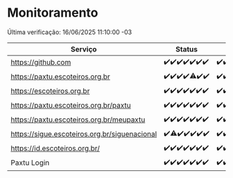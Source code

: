 # Monitoramento

Última verificação: 16/06/2025 11:10:00 -03

|Serviço|Status|Últimas 24h|
|---|---|---|
|https://github.com|<span title="2025-06-09: OK=23">✔️</span><span title="2025-06-10: OK=23">✔️</span><span title="2025-06-11: OK=23">✔️</span><span title="2025-06-12: OK=23">✔️</span><span title="2025-06-13: OK=23">✔️</span><span title="2025-06-14: OK=23">✔️</span><span title="2025-06-15: OK=14">✔️</span>|<span title="15/06/2025 12:08:00 -03 : 200">✔️</span><span title="15/06/2025 13:10:00 -03 : 200">✔️</span><span title="15/06/2025 14:07:00 -03 : 200">✔️</span><span title="15/06/2025 15:11:00 -03 : 200">✔️</span><span title="15/06/2025 16:06:00 -03 : 200">✔️</span><span title="15/06/2025 17:09:00 -03 : 200">✔️</span><span title="15/06/2025 18:08:00 -03 : 200">✔️</span><span title="15/06/2025 19:08:00 -03 : 200">✔️</span><span title="15/06/2025 20:08:00 -03 : 200">✔️</span><span title="15/06/2025 21:51:00 -03 : 200">✔️</span><span title="15/06/2025 23:44:00 -03 : 200">✔️</span><span title="16/06/2025 00:46:00 -03 : 200">✔️</span><span title="16/06/2025 01:22:00 -03 : 200">✔️</span><span title="16/06/2025 02:12:00 -03 : 200">✔️</span><span title="16/06/2025 03:15:00 -03 : 200">✔️</span><span title="16/06/2025 04:12:00 -03 : 200">✔️</span><span title="16/06/2025 05:14:00 -03 : 200">✔️</span><span title="16/06/2025 06:12:00 -03 : 200">✔️</span><span title="16/06/2025 07:11:00 -03 : 200">✔️</span><span title="16/06/2025 08:08:00 -03 : 200">✔️</span><span title="16/06/2025 09:19:00 -03 : 200">✔️</span><span title="16/06/2025 10:26:00 -03 : 200">✔️</span><span title="16/06/2025 11:10:00 -03 : 200">✔️</span>|
|https://paxtu.escoteiros.org.br|<span title="2025-06-09: OK=23">✔️</span><span title="2025-06-10: OK=23">✔️</span><span title="2025-06-11: OK=23">✔️</span><span title="2025-06-12: OK=23">✔️</span><span title="2025-06-13: OK=22, Falhas=1">⚠️</span><span title="2025-06-14: OK=23">✔️</span><span title="2025-06-15: OK=14">✔️</span>|<span title="15/06/2025 12:08:00 -03 : 200">✔️</span><span title="15/06/2025 13:10:00 -03 : 200">✔️</span><span title="15/06/2025 14:07:00 -03 : 200">✔️</span><span title="15/06/2025 15:11:00 -03 : 200">✔️</span><span title="15/06/2025 16:06:00 -03 : 200">✔️</span><span title="15/06/2025 17:09:00 -03 : 200">✔️</span><span title="15/06/2025 18:08:00 -03 : 200">✔️</span><span title="15/06/2025 19:08:00 -03 : 200">✔️</span><span title="15/06/2025 20:08:00 -03 : 200">✔️</span><span title="15/06/2025 21:51:00 -03 : 200">✔️</span><span title="15/06/2025 23:44:00 -03 : 200">✔️</span><span title="16/06/2025 00:46:00 -03 : 200">✔️</span><span title="16/06/2025 01:22:00 -03 : 200">✔️</span><span title="16/06/2025 02:12:00 -03 : 200">✔️</span><span title="16/06/2025 03:15:00 -03 : 200">✔️</span><span title="16/06/2025 04:12:00 -03 : 200">✔️</span><span title="16/06/2025 05:14:00 -03 : 200">✔️</span><span title="16/06/2025 06:12:00 -03 : 200">✔️</span><span title="16/06/2025 07:11:00 -03 : 200">✔️</span><span title="16/06/2025 08:08:00 -03 : 200">✔️</span><span title="16/06/2025 09:19:00 -03 : 200">✔️</span><span title="16/06/2025 10:26:00 -03 : 200">✔️</span><span title="16/06/2025 11:10:00 -03 : 200">✔️</span>|
|https://escoteiros.org.br|<span title="2025-06-09: OK=23">✔️</span><span title="2025-06-10: OK=23">✔️</span><span title="2025-06-11: OK=23">✔️</span><span title="2025-06-12: OK=23">✔️</span><span title="2025-06-13: OK=23">✔️</span><span title="2025-06-14: OK=23">✔️</span><span title="2025-06-15: OK=14">✔️</span>|<span title="15/06/2025 12:08:00 -03 : 200">✔️</span><span title="15/06/2025 13:10:00 -03 : 200">✔️</span><span title="15/06/2025 14:07:00 -03 : 200">✔️</span><span title="15/06/2025 15:11:00 -03 : 200">✔️</span><span title="15/06/2025 16:06:00 -03 : 200">✔️</span><span title="15/06/2025 17:09:00 -03 : 200">✔️</span><span title="15/06/2025 18:08:00 -03 : 200">✔️</span><span title="15/06/2025 19:08:00 -03 : 200">✔️</span><span title="15/06/2025 20:08:00 -03 : 200">✔️</span><span title="15/06/2025 21:51:00 -03 : 200">✔️</span><span title="15/06/2025 23:44:00 -03 : 200">✔️</span><span title="16/06/2025 00:46:00 -03 : 200">✔️</span><span title="16/06/2025 01:22:00 -03 : 200">✔️</span><span title="16/06/2025 02:12:00 -03 : 200">✔️</span><span title="16/06/2025 03:15:00 -03 : 200">✔️</span><span title="16/06/2025 04:12:00 -03 : 200">✔️</span><span title="16/06/2025 05:14:00 -03 : 200">✔️</span><span title="16/06/2025 06:12:00 -03 : 200">✔️</span><span title="16/06/2025 07:11:00 -03 : 200">✔️</span><span title="16/06/2025 08:08:00 -03 : 200">✔️</span><span title="16/06/2025 09:19:00 -03 : 200">✔️</span><span title="16/06/2025 10:26:00 -03 : 200">✔️</span><span title="16/06/2025 11:10:00 -03 : 200">✔️</span>|
|https://paxtu.escoteiros.org.br/paxtu|<span title="2025-06-09: OK=23">✔️</span><span title="2025-06-10: OK=23">✔️</span><span title="2025-06-11: OK=23">✔️</span><span title="2025-06-12: OK=23">✔️</span><span title="2025-06-13: OK=23">✔️</span><span title="2025-06-14: OK=23">✔️</span><span title="2025-06-15: OK=14">✔️</span>|<span title="15/06/2025 12:08:00 -03 : 200">✔️</span><span title="15/06/2025 13:10:00 -03 : 200">✔️</span><span title="15/06/2025 14:07:00 -03 : 200">✔️</span><span title="15/06/2025 15:11:00 -03 : 200">✔️</span><span title="15/06/2025 16:06:00 -03 : 200">✔️</span><span title="15/06/2025 17:09:00 -03 : 200">✔️</span><span title="15/06/2025 18:08:00 -03 : 200">✔️</span><span title="15/06/2025 19:08:00 -03 : 200">✔️</span><span title="15/06/2025 20:08:00 -03 : 200">✔️</span><span title="15/06/2025 21:51:00 -03 : 200">✔️</span><span title="15/06/2025 23:44:00 -03 : 200">✔️</span><span title="16/06/2025 00:46:00 -03 : 200">✔️</span><span title="16/06/2025 01:22:00 -03 : 200">✔️</span><span title="16/06/2025 02:12:00 -03 : 200">✔️</span><span title="16/06/2025 03:15:00 -03 : 200">✔️</span><span title="16/06/2025 04:12:00 -03 : 200">✔️</span><span title="16/06/2025 05:14:00 -03 : 200">✔️</span><span title="16/06/2025 06:12:00 -03 : 200">✔️</span><span title="16/06/2025 07:11:00 -03 : 200">✔️</span><span title="16/06/2025 08:08:00 -03 : 200">✔️</span><span title="16/06/2025 09:19:00 -03 : 200">✔️</span><span title="16/06/2025 10:26:00 -03 : 200">✔️</span><span title="16/06/2025 11:10:00 -03 : 200">✔️</span>|
|https://paxtu.escoteiros.org.br/meupaxtu|<span title="2025-06-09: OK=23">✔️</span><span title="2025-06-10: OK=23">✔️</span><span title="2025-06-11: OK=23">✔️</span><span title="2025-06-12: OK=23">✔️</span><span title="2025-06-13: OK=23">✔️</span><span title="2025-06-14: OK=23">✔️</span><span title="2025-06-15: OK=14">✔️</span>|<span title="15/06/2025 12:08:00 -03 : 200">✔️</span><span title="15/06/2025 13:10:00 -03 : 200">✔️</span><span title="15/06/2025 14:07:00 -03 : 200">✔️</span><span title="15/06/2025 15:11:00 -03 : 200">✔️</span><span title="15/06/2025 16:06:00 -03 : 200">✔️</span><span title="15/06/2025 17:09:00 -03 : 200">✔️</span><span title="15/06/2025 18:08:00 -03 : 200">✔️</span><span title="15/06/2025 19:08:00 -03 : 200">✔️</span><span title="15/06/2025 20:08:00 -03 : 200">✔️</span><span title="15/06/2025 21:51:00 -03 : 200">✔️</span><span title="15/06/2025 23:44:00 -03 : 200">✔️</span><span title="16/06/2025 00:46:00 -03 : 200">✔️</span><span title="16/06/2025 01:22:00 -03 : 200">✔️</span><span title="16/06/2025 02:12:00 -03 : 200">✔️</span><span title="16/06/2025 03:15:00 -03 : 200">✔️</span><span title="16/06/2025 04:12:00 -03 : 200">✔️</span><span title="16/06/2025 05:14:00 -03 : 200">✔️</span><span title="16/06/2025 06:12:00 -03 : 200">✔️</span><span title="16/06/2025 07:11:00 -03 : 200">✔️</span><span title="16/06/2025 08:08:00 -03 : 200">✔️</span><span title="16/06/2025 09:19:00 -03 : 200">✔️</span><span title="16/06/2025 10:26:00 -03 : 200">✔️</span><span title="16/06/2025 11:10:00 -03 : 200">✔️</span>|
|https://sigue.escoteiros.org.br/siguenacional|<span title="2025-06-09: OK=23">✔️</span><span title="2025-06-10: OK=22, Falhas=1">⚠️</span><span title="2025-06-11: OK=23">✔️</span><span title="2025-06-12: OK=23">✔️</span><span title="2025-06-13: OK=23">✔️</span><span title="2025-06-14: OK=23">✔️</span><span title="2025-06-15: OK=14">✔️</span>|<span title="15/06/2025 12:08:00 -03 : 200">✔️</span><span title="15/06/2025 13:10:00 -03 : 200">✔️</span><span title="15/06/2025 14:07:00 -03 : 200">✔️</span><span title="15/06/2025 15:11:00 -03 : 200">✔️</span><span title="15/06/2025 16:06:00 -03 : 200">✔️</span><span title="15/06/2025 17:09:00 -03 : 200">✔️</span><span title="15/06/2025 18:08:00 -03 : 200">✔️</span><span title="15/06/2025 19:08:00 -03 : 200">✔️</span><span title="15/06/2025 20:08:00 -03 : 200">✔️</span><span title="15/06/2025 21:51:00 -03 : 200">✔️</span><span title="15/06/2025 23:44:00 -03 : 200">✔️</span><span title="16/06/2025 00:46:00 -03 : 200">✔️</span><span title="16/06/2025 01:22:00 -03 : 200">✔️</span><span title="16/06/2025 02:12:00 -03 : 200">✔️</span><span title="16/06/2025 03:15:00 -03 : 200">✔️</span><span title="16/06/2025 04:12:00 -03 : 200">✔️</span><span title="16/06/2025 05:14:00 -03 : 200">✔️</span><span title="16/06/2025 06:12:00 -03 : 200">✔️</span><span title="16/06/2025 07:11:00 -03 : 200">✔️</span><span title="16/06/2025 08:08:00 -03 : 200">✔️</span><span title="16/06/2025 09:19:00 -03 : 200">✔️</span><span title="16/06/2025 10:26:00 -03 : 200">✔️</span><span title="16/06/2025 11:10:00 -03 : 200">✔️</span>|
|https://id.escoteiros.org.br/|<span title="2025-06-09: OK=23">✔️</span><span title="2025-06-10: OK=23">✔️</span><span title="2025-06-11: OK=23">✔️</span><span title="2025-06-12: OK=23">✔️</span><span title="2025-06-13: OK=23">✔️</span><span title="2025-06-14: OK=23">✔️</span><span title="2025-06-15: OK=14">✔️</span>|<span title="15/06/2025 12:08:00 -03 : 200">✔️</span><span title="15/06/2025 13:10:00 -03 : 200">✔️</span><span title="15/06/2025 14:07:00 -03 : 200">✔️</span><span title="15/06/2025 15:11:00 -03 : 200">✔️</span><span title="15/06/2025 16:06:00 -03 : 200">✔️</span><span title="15/06/2025 17:09:00 -03 : 200">✔️</span><span title="15/06/2025 18:08:00 -03 : 200">✔️</span><span title="15/06/2025 19:08:00 -03 : 200">✔️</span><span title="15/06/2025 20:08:00 -03 : 200">✔️</span><span title="15/06/2025 21:51:00 -03 : 200">✔️</span><span title="15/06/2025 23:44:00 -03 : 200">✔️</span><span title="16/06/2025 00:46:00 -03 : 200">✔️</span><span title="16/06/2025 01:22:00 -03 : 200">✔️</span><span title="16/06/2025 02:12:00 -03 : 200">✔️</span><span title="16/06/2025 03:15:00 -03 : 200">✔️</span><span title="16/06/2025 04:12:00 -03 : 200">✔️</span><span title="16/06/2025 05:14:00 -03 : 200">✔️</span><span title="16/06/2025 06:12:00 -03 : 200">✔️</span><span title="16/06/2025 07:11:00 -03 : 200">✔️</span><span title="16/06/2025 08:08:00 -03 : 200">✔️</span><span title="16/06/2025 09:19:00 -03 : 200">✔️</span><span title="16/06/2025 10:26:00 -03 : 200">✔️</span><span title="16/06/2025 11:10:00 -03 : 200">✔️</span>|
|Paxtu Login|<span title="2025-06-09: OK=23">✔️</span><span title="2025-06-10: OK=23">✔️</span><span title="2025-06-11: OK=23">✔️</span><span title="2025-06-12: OK=23">✔️</span><span title="2025-06-13: OK=23">✔️</span><span title="2025-06-14: OK=23">✔️</span><span title="2025-06-15: OK=14">✔️</span>|<span title="15/06/2025 12:08:00 -03 : 200">✔️</span><span title="15/06/2025 13:10:00 -03 : 200">✔️</span><span title="15/06/2025 14:07:00 -03 : 200">✔️</span><span title="15/06/2025 15:11:00 -03 : 200">✔️</span><span title="15/06/2025 16:06:00 -03 : 200">✔️</span><span title="15/06/2025 17:09:00 -03 : 200">✔️</span><span title="15/06/2025 18:08:00 -03 : 200">✔️</span><span title="15/06/2025 19:08:00 -03 : 200">✔️</span><span title="15/06/2025 20:08:00 -03 : 200">✔️</span><span title="15/06/2025 21:51:00 -03 : 200">✔️</span><span title="15/06/2025 23:44:00 -03 : 200">✔️</span><span title="16/06/2025 00:46:00 -03 : 200">✔️</span><span title="16/06/2025 01:22:00 -03 : 200">✔️</span><span title="16/06/2025 02:12:00 -03 : 200">✔️</span><span title="16/06/2025 03:15:00 -03 : 200">✔️</span><span title="16/06/2025 04:12:00 -03 : 200">✔️</span><span title="16/06/2025 05:14:00 -03 : 200">✔️</span><span title="16/06/2025 06:12:00 -03 : 200">✔️</span><span title="16/06/2025 07:11:00 -03 : 200">✔️</span><span title="16/06/2025 08:08:00 -03 : 200">✔️</span><span title="16/06/2025 09:19:00 -03 : 200">✔️</span><span title="16/06/2025 10:26:00 -03 : 200">✔️</span><span title="16/06/2025 11:10:00 -03 : 200">✔️</span>|
